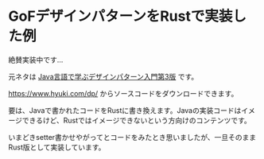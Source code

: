 # GoFデザインパターンをRustで実装した例

絶賛実装中です…

元ネタは [Java言語で学ぶデザインパターン入門第3版](https://amzn.to/36y0lWx) です。

https://www.hyuki.com/dp/ からソースコードをダウンロードできます。

要は、Javaで書かれたコードをRustに書き換えます。Javaの実装コードはイメージできるけど、Rustではイメージできないという方向けのコンテンツです。

いまどきsetter書かせやがってとコードをみたとき思いましたが、一旦そのままRust版として実装しています。